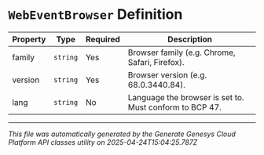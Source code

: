 # `WebEventBrowser` Definition

| Property | Type | Required | Description |
|----------|------|----------|-------------|
| family | `string` | Yes | Browser family (e.g. Chrome, Safari, Firefox). |
| version | `string` | Yes | Browser version (e.g. 68.0.3440.84). |
| lang | `string` | No | Language the browser is set to. Must conform to BCP 47. |

---

*This file was automatically generated by the Generate Genesys Cloud Platform API classes utility on 2025-04-24T15:04:25.787Z*